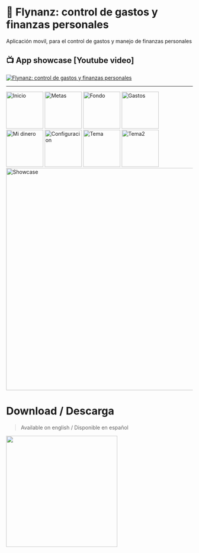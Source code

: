 # 💸 Flynanz: control de gastos y finanzas personales

Aplicación movil, para el control de gastos y manejo de finanzas personales

## 📺 App showcase [Youtube video]

[![Flynanz: control de gastos y finanzas personales](https://img.youtube.com/vi/rNyuF-kUjjs/mqdefault.jpg)](https://www.youtube.com/watch?v=rNyuF-kUjjs?target=_blank)

---

<img
src="https://i.imgur.com/Nh4Z7Lm.png"
alt="Inicio"
width="100px">
<img
src="https://i.imgur.com/xysLVqV.png"
alt="Metas"
width="100px">
<img
src="https://i.imgur.com/l4GpDCI.png"
alt="Fondo"
width="100px">
<img
src="https://i.imgur.com/dVKdoty.png"
alt="Gastos"
width="100px">
<img
src="https://i.imgur.com/Z2xO5iU.png"
alt="Mi dinero"
width="100px">
<img
src="https://i.imgur.com/qVY5PMR.png"
alt="Configuracion"
width="100px">
<img
src="https://i.imgur.com/1ukTvLk.png"
alt="Tema"
width="100px">
<img
src="https://i.imgur.com/9cYse6t.png"
alt="Tema2"
 width="100px">
<img
src="https://i.imgur.com/IRN05vb.png"
alt="Showcase"
 width="600px">

# Download / Descarga

> Available on english / Disponible en español

[<img src="https://img.shields.io/badge/Google_Play-414141?style=for-the-badge&logo=Google-Play&logoColor=white" style="width:300px">](https://play.google.com/store/apps/details?id=com.oscar.diaz)
